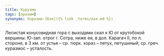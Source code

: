 ```yaml
---
title: Курузма
tags: [ороним]
synonyms: Хоразма-[Кая]({% link _terms/кая.md %})
---
```


Лесистая конусовидная гора с выходами скал к Ю от крутобокой вершины. Ю-зап.
отрог г. Сотра, ниже ее, в дол. Карагач II, по л. стороне, в 3 км. от устья –
ср. тюрк. хораз – петух, петушиный; ср. греч. куразмос – усталость.
